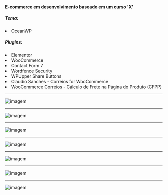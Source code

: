 <h4>E-commerce em desenvolvimento baseado em um curso 'X'</h4>

<h5>Tema:</h5>
<li>OceanWP</li>
<h5>Plugins:</h5>
<li>Elementor</li>
<li>WooCommerce</li>
<li>Contact Form 7</li>
<li>Wordfence Security</li>
<li>WPUpper Share Buttons</li>
<li>Claudio Sanches - Correios for WooCommerce</li>
<li>WooCommerce Correios - Cálculo de Frete na Página do Produto (CFPP)</li>

<hr>

![imagem](https://github.com/Tarmiel/PJ_web/blob/master/WordPress/SmartCell/p1.png)
<hr>

![imagem](https://github.com/Tarmiel/PJ_web/blob/master/WordPress/SmartCell/p2.png)
<hr>

![imagem](https://github.com/Tarmiel/PJ_web/blob/master/WordPress/SmartCell/p3.png)
<hr>

![imagem](https://github.com/Tarmiel/PJ_web/blob/master/WordPress/SmartCell/p4.png)
<hr>

![imagem](https://github.com/Tarmiel/PJ_web/blob/master/WordPress/SmartCell/p5.png)
<hr>

![imagem](https://github.com/Tarmiel/PJ_web/blob/master/WordPress/SmartCell/p6.png)
<hr>

![imagem](https://github.com/Tarmiel/PJ_web/blob/master/WordPress/SmartCell/p7.png)
